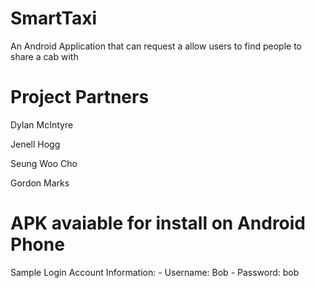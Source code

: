 # SmartTaxi
An Android Application that can request a allow users to find people to share a cab with

Project Partners
=================
Dylan McIntyre

Jenell Hogg

Seung Woo Cho

Gordon Marks

# APK avaiable for install on Android Phone
Sample Login Account Information:
              - Username: Bob
              - Password: bob

